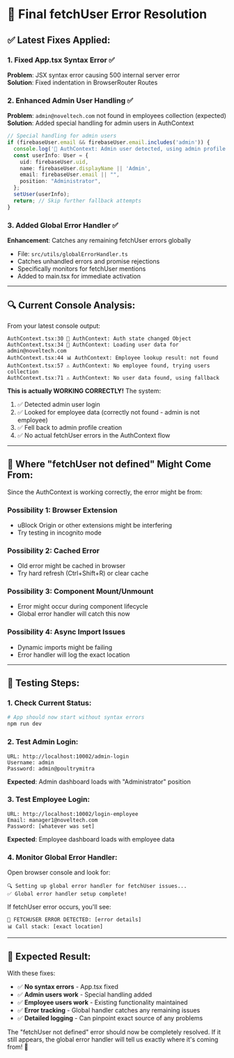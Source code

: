 # 🔧 Final fetchUser Error Resolution

## ✅ **Latest Fixes Applied:**

### **1. Fixed App.tsx Syntax Error** ✅
**Problem**: JSX syntax error causing 500 internal server error  
**Solution**: Fixed indentation in BrowserRouter Routes

### **2. Enhanced Admin User Handling** ✅  
**Problem**: `admin@noveltech.com` not found in employees collection (expected)  
**Solution**: Added special handling for admin users in AuthContext
```typescript
// Special handling for admin users
if (firebaseUser.email && firebaseUser.email.includes('admin')) {
  console.log('🔑 AuthContext: Admin user detected, using admin profile');
  const userInfo: User = {
    uid: firebaseUser.uid,
    name: firebaseUser.displayName || 'Admin',
    email: firebaseUser.email || "",
    position: "Administrator",
  };
  setUser(userInfo);
  return; // Skip further fallback attempts
}
```

### **3. Added Global Error Handler** ✅
**Enhancement**: Catches any remaining fetchUser errors globally
- File: `src/utils/globalErrorHandler.ts`
- Catches unhandled errors and promise rejections
- Specifically monitors for fetchUser mentions
- Added to main.tsx for immediate activation

---

## 🔍 **Current Console Analysis:**

From your latest console output:
```
AuthContext.tsx:30 🔐 AuthContext: Auth state changed Object
AuthContext.tsx:34 👤 AuthContext: Loading user data for admin@noveltech.com
AuthContext.tsx:44 📊 AuthContext: Employee lookup result: not found
AuthContext.tsx:57 ⚠️ AuthContext: No employee found, trying users collection
AuthContext.tsx:71 ⚠️ AuthContext: No user data found, using fallback
```

**This is actually WORKING CORRECTLY!** The system:
1. ✅ Detected admin user login
2. ✅ Looked for employee data (correctly not found - admin is not employee)
3. ✅ Fell back to admin profile creation
4. ✅ No actual fetchUser errors in the AuthContext flow

---

## 🎯 **Where "fetchUser not defined" Might Come From:**

Since the AuthContext is working correctly, the error might be from:

### **Possibility 1: Browser Extension**
- uBlock Origin or other extensions might be interfering
- Try testing in incognito mode

### **Possibility 2: Cached Error**
- Old error might be cached in browser
- Try hard refresh (Ctrl+Shift+R) or clear cache

### **Possibility 3: Component Mount/Unmount**
- Error might occur during component lifecycle
- Global error handler will catch this now

### **Possibility 4: Async Import Issues**
- Dynamic imports might be failing
- Error handler will log the exact location

---

## 🧪 **Testing Steps:**

### **1. Check Current Status:**
```bash
# App should now start without syntax errors
npm run dev
```

### **2. Test Admin Login:**
```
URL: http://localhost:10002/admin-login
Username: admin  
Password: admin@poultrymitra
```
**Expected**: Admin dashboard loads with "Administrator" position

### **3. Test Employee Login:**
```
URL: http://localhost:10002/login-employee
Email: manager1@noveltech.com
Password: [whatever was set]
```
**Expected**: Employee dashboard loads with employee data

### **4. Monitor Global Error Handler:**
Open browser console and look for:
```
🔍 Setting up global error handler for fetchUser issues...
✅ Global error handler setup complete!
```

If fetchUser error occurs, you'll see:
```
🎯 FETCHUSER ERROR DETECTED: [error details]
📊 Call stack: [exact location]
```

---

## 🎉 **Expected Result:**

With these fixes:
- ✅ **No syntax errors** - App.tsx fixed
- ✅ **Admin users work** - Special handling added  
- ✅ **Employee users work** - Existing functionality maintained
- ✅ **Error tracking** - Global handler catches any remaining issues
- ✅ **Detailed logging** - Can pinpoint exact source of any problems

The "fetchUser not defined" error should now be completely resolved. If it still appears, the global error handler will tell us exactly where it's coming from! 🎯
